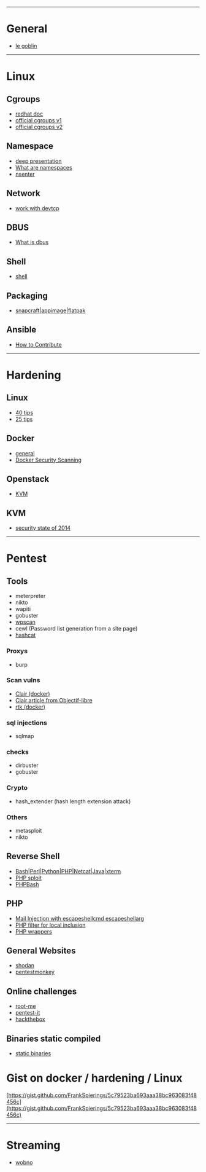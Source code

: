 --------------------------------
# General
  * [le goblin](https://khaganat.net/forum/index.php/topic,554.0.html)



--------------------------------
# Linux

## Cgroups
  * [redhat doc](https://access.redhat.com/documentation/en-us/red_hat_enterprise_linux/6/html/resource_management_guide/ch01)
  * [official cgroups v1](https://www.kernel.org/doc/Documentation/cgroup-v1/)
  * [official cgroups v2](https://www.kernel.org/doc/Documentation/cgroup-v2.txt)

## Namespace
  * [deep presentation](https://lwn.net/Articles/527342/)
  * [What are namespaces](https://www.toptal.com/linux/separation-anxiety-isolating-your-system-with-linux-namespaces)
  * [nsenter](https://github.com/jpetazzo/nsenter/blob/master/README.md)

## Network
  * [work with devtcp](https://www.linuxjournal.com/content/more-using-bashs-built-devtcp-file-tcpip)

## DBUS
  * [What is dbus](//yoannsculo.developpez.com/tutoriels/linux/introduction-dbus/)

## Shell
  * [shell](https://www.shellscript.sh/)
## Packaging
  * [snapcraft|appimage|flatpak](https://www.devpy.me/snapcraft-appimage-flatpak/)

## Ansible
  * [How to Contribute](https://blog.squad.fr/virtual-infrastructure/ansible-project-how-to-contribute.html)


--------------------------------
# Hardening

## Linux
  * [40 tips](https://www.cyberciti.biz/tips/linux-security.html)
  * [25 tips](https://www.tecmint.com/linux-server-hardening-security-tips/)
## Docker
  * [general](https://docs.docker.com/engine/security/security)
  * [Docker Security Scanning](https://docs.docker.com/v17.12/docker-cloud/builds/image-scan/)

## Openstack
  * [KVM](https://docs.openstack.org/security-guide/compute/hardening-the-virtualization-layers.html)

## KVM
  * [security state of 2014](https://lwn.net/Articles/619332/) 



--------------------------------
# Pentest

## Tools
  * meterpreter
  * nikto
  * wapiti
  * gobuster
  * [wpscan](https://github.com/wpscanteam/wpscan.git)
  * cewl (Password list generation from a site page)
  * [hashcat](https://hashcat.net/hashcat/)

### Proxys
  * burp

### Scan vulns
  * [Clair (docker)](https://coreos.com/clair/docs/latest)
  * [Clair article from Objectif-libre](https://www.objectif-libre.com/fr/blog/2018/07/26/scanning-docker-images-with-clair-and-gitlab/)
  * [rtk (docker)](https://coreos.com/rkt/)

### sql injections
  * sqlmap
### checks
  * dirbuster
  * gobuster
### Crypto
  * hash_extender (hash length extension attack)
### Others
  * metasploit
  * nikto

## Reverse Shell
  * [Bash|Perl|Python|PHP|Netcat|Java|xterm](http:||pentestmonkey.net|cheat-sheet|shells|reverse-shell-cheat-sheet)
  * [PHP sploit](https://github.com/nil0x42/phpsploit)
  * [PHPBash](https://github.com/Arrexel/phpbash)

## PHP
  * [Mail Injection with escapeshellcmd escapeshellarg](https://blog.ripstech.com/2017/why-mail-is-dangerous-in-php/)
  * [PHP filter for local inclusion](https://www.idontplaydarts.com/2011/02/using-php-filter-for-local-file-inclusion/)
  * [PHP wrappers](http://php.net/manual/fr/wrappers.php)

## General Websites
  * [shodan](https://2000.shodan.io)
  * [pentestmonkey](http://pentestmonkey.net)

## Online challenges
  * [root-me](https://www.root-me.org/)
  * [pentest-it](https://lab.pentestit.ru/)
  * [hackthebox](https://www.hackthebox.eu/)

## Binaries static compiled
  * [static binaries](https://github.com/andrew-d/static-binaries/)

# Gist on docker / hardening / Linux
[https://gist.github.com/FrankSpierings/5c79523ba693aaa38bc963083f48456c](https://gist.github.com/FrankSpierings/5c79523ba693aaa38bc963083f48456c)

--------------------------------
# Streaming 
  * [wobno](http://wobno.com/)


